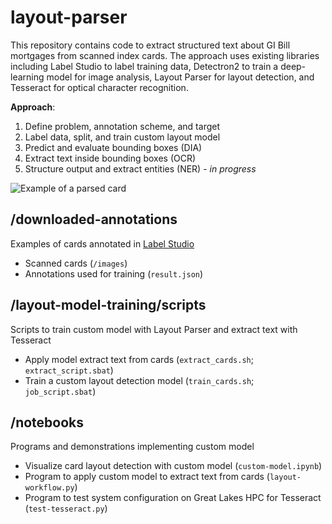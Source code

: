 # layout-parser

This repository contains code to extract structured text about GI Bill mortgages from scanned index cards. The approach uses existing libraries including Label Studio to label training data, Detectron2 to train a deep-learning model for image analysis, Layout Parser for layout detection, and Tesseract for optical character recognition.

**Approach**:

1. Define problem, annotation scheme, and target
2. Label data, split, and train custom layout model
3. Predict and evaluate bounding boxes (DIA)
4. Extract text inside bounding boxes (OCR)
5. Structure output and extract entities (NER) - *in progress*

![Example of a parsed card](https://gitlab.umich.edu/gi_bill/layout-parser/-/raw/main/example-boxes.png "Example of a parsed card")

## /downloaded-annotations

Examples of cards annotated in [Label Studio](https://labelstud.io/)
* Scanned cards (`/images`)
* Annotations used for training (`result.json`)

## /layout-model-training/scripts

Scripts to train custom model with Layout Parser and extract text with Tesseract
* Apply model extract text from cards (`extract_cards.sh`; `extract_script.sbat`)
* Train a custom layout detection model (`train_cards.sh`; `job_script.sbat`)

## /notebooks

Programs and demonstrations implementing custom model
* Visualize card layout detection with custom model (`custom-model.ipynb`)
* Program to apply custom model to extract text from cards (`layout-workflow.py`)
* Program to test system configuration on Great Lakes HPC for Tesseract (`test-tesseract.py`)
